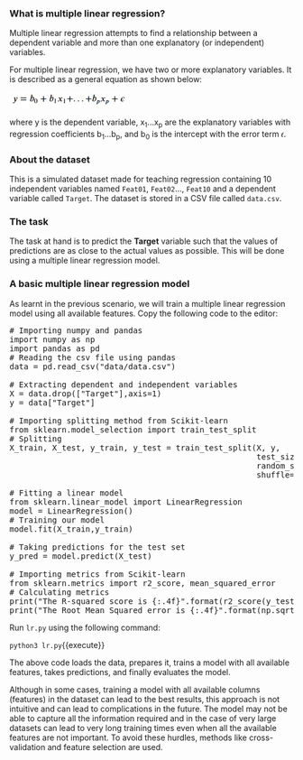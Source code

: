 ### What is multiple linear regression?
Multiple linear regression attempts to find a relationship between a dependent variable and more than one explanatory (or independent) variables.

For multiple linear regression, we have two or more explanatory variables. It is described as a general equation as shown below:

![n2](./assets/n2.jpg)

where y is the dependent variable, x<sub>1</sub>...x<sub>p</sub> are the explanatory variables with regression coefficients b<sub>1</sub>...b<sub>p</sub>, and b<sub>0</sub> is the intercept with the error term 𝜖.

### About the dataset
This is a simulated dataset made for teaching regression containing 10 independent variables named `Feat01`, `Feat02`..., `Feat10` and a dependent variable called `Target`. The dataset is stored in a CSV file called `data.csv`.

### The task
The task at hand is to predict the **Target** variable such that the values of predictions are as close to the actual values as possible. This will be done using a multiple linear regression model.

### A basic multiple linear regression model
As learnt in the previous scenario, we will train a multiple linear regression model using all available features. Copy the following code to the editor: 

<pre class="file" data-filename="lr.py" data-target="replace">
# Importing numpy and pandas
import numpy as np
import pandas as pd
# Reading the csv file using pandas 
data = pd.read_csv("data/data.csv")

# Extracting dependent and independent variables
X = data.drop(["Target"],axis=1)
y = data["Target"]

# Importing splitting method from Scikit-learn
from sklearn.model_selection import train_test_split
# Splitting
X_train, X_test, y_train, y_test = train_test_split(X, y,
                                                    test_size=0.3,
                                                    random_state=100,
                                                    shuffle=True)

# Fitting a linear model
from sklearn.linear_model import LinearRegression
model = LinearRegression()
# Training our model
model.fit(X_train,y_train)

# Taking predictions for the test set
y_pred = model.predict(X_test)

# Importing metrics from Scikit-learn
from sklearn.metrics import r2_score, mean_squared_error
# Calculating metrics
print("The R-squared score is {:.4f}".format(r2_score(y_test,y_pred)))
print("The Root Mean Squared error is {:.4f}".format(np.sqrt(mean_squared_error(y_test,y_pred))))
</pre>

Run `lr.py` using the following command:

`python3 lr.py`{{execute}}

The above code loads the data, prepares it, trains a model with all available features, takes predictions, and finally evaluates the model.

Although in some cases, training a model with all available columns (features) in the dataset can lead to the best results, this approach is not intuitive and can lead to complications in the future. The model may not be able to capture all the information required and in the case of very large datasets can lead to very long training times even when all the available features are not important. To avoid these hurdles, methods like cross-validation and feature selection are used.